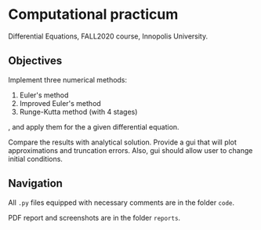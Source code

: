 # Computational practicum

Differential Equations, FALL2020 course, Innopolis University.

## Objectives

Implement three numerical methods: 

1. Euler's method
2. Improved Euler's method
3. Runge-Kutta method (with 4 stages) 

, and apply them for the a given differential equation.

Compare the results with analytical solution. Provide a gui that will plot approximations and truncation errors. Also, gui should allow user to change initial conditions.

## Navigation

All `.py` files equipped with necessary comments are in the folder `code`.

PDF report and screenshots are in the folder `reports`.